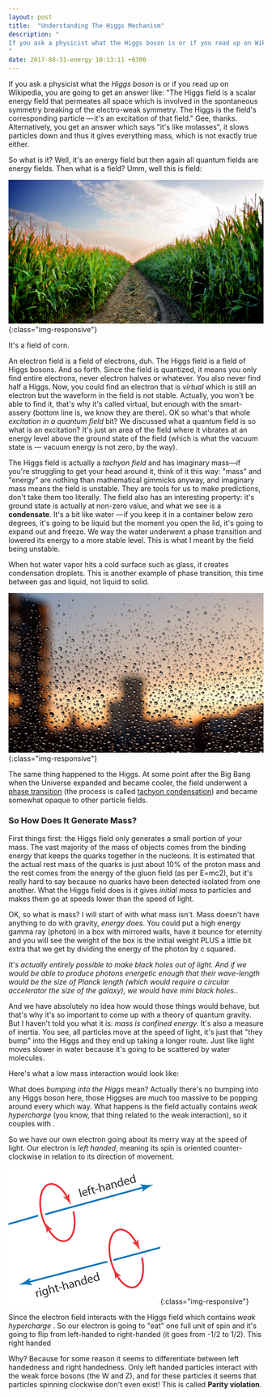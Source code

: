 ```yaml
---
layout: post
title:  "Understanding The Higgs Mechanism"
description: "
If you ask a physicist what the Higgs boson is or if you read up on Wikipedia, you are going to get an answer like: 'The Higgs field is a scalar energy field that permeates all space which is involved in the spontaneous symmetry breaking of the electro-weak symmetry. The Higgs is the field's corresponding particle — it's an excitation of that field.' Gee, thanks...
"
date: 2017-08-31-energy 10:13:11 +0300
---
```

If you ask a physicist what the *Higgs boson* is or if you read up on Wikipedia, you are going to get an answer like: "The Higgs field is a scalar energy field that permeates all space which is involved in the spontaneous symmetry breaking of the electro-weak symmetry. The Higgs is the field's corresponding particle — it's an excitation of that field." Gee, thanks. Alternatively, you get an answer which says "it's like molasses", it slows particles down and thus it gives everything mass, which is not exactly true either.

So what is it? Well, it's an energy field but then again all quantum fields are energy fields. Then what is a field? Umm, well this is field:

![image-title-here](/images/cornfield.jpg){:class="img-responsive"}

It's a field of corn.

An electron field is a field of electrons, duh. The Higgs field is a field of Higgs bosons. And so forth. Since the field is quantized, it means you only find entire electrons, never electron halves or whatever. You also never find half a Higgs. Now, you could find an electron that is *virtual* which is still an electron but the waveform in the field is not stable. Actually, you won't be able to find it, that's why it's called virtual, but enough with the smart-assery (bottom line is, we know they are there). OK so what's that whole *excitation in a quantum field* bit? We discussed what a quantum field is so what is an excitation? It's just an area of the field where it vibrates at an energy level above the ground state of the field (which is what the vacuum state is — vacuum energy is not zero, by the way).

The Higgs field is actually a *tachyon field* and has imaginary mass—if you're struggling to get your head around it, think of it this way: "mass" and "energy" are nothing than mathematical gimmicks anyway, and imaginary mass means the field is unstable. They are tools for us to make predictions, don't take them too literally. The field also has an interesting property: it's ground state is actually at non-zero value, and what we see is a **condensate**. It's a bit like water — if you keep it in a container below zero degrees, it's going to be liquid but the moment you open the lid, it's going to expand out and freeze. We way the water underwent a phase transition and lowered its energy to a more stable level. This is what I meant by the field being unstable.

When hot water vapor hits a cold surface such as glass, it creates condensation droplets. This is another example of phase transition, this time between gas and liquid, not liquid to solid.

![image-title-here](/images/condensate.jpg){:class="img-responsive"}

The same thing happened to the Higgs. At some point after the Big Bang when the Universe expanded and became cooler, the field underwent a [phase transition](https://en.wikipedia.org/wiki/Phase_transition) (the process is called [tachyon condensation](https://en.wikipedia.org/wiki/Tachyon_condensation)) and became somewhat opaque to other particle fields.

### So How Does It Generate Mass?
First things first: the Higgs field only generates a small portion of your mass. The vast majority of the mass of objects comes from the binding energy that keeps the quarks together in the nucleons. It is estimated that the actual rest mass of the quarks is just about 10% of the proton mass and the rest comes from the energy of the gluon field (as per E=mc2), but it's really hard to say because no quarks have been detected isolated from one another. What the Higgs field does is it gives *initial mass* to particles and makes them go at speeds lower than the speed of light.

OK, so what is mass? I will start of with what mass isn't. Mass doesn't have anything to do with gravity, *energy does*. You could put a high energy gamma ray (photon) in a box with mirrored walls, have it bounce for eternity and you will see the weight of the box is the initial weight PLUS a little bit extra that we get by dividing the energy of the photon by c squared.

*It's actually entirely possible to make black holes out of light. And if we would be able to produce photons energetic enough that their wave-length would be the size of Planck length (which would require a circular accelerator the size of the galaxy), we would have mini black holes.*.

And we have absolutely no idea how would those things would behave, but that's why it's so important to come up with a theory of quantum gravity. But I haven't told you what it is: *mass is confined energy.* It's also a measure of inertia. You see, all particles move at the speed of light, it's just that "they bump" into the Higgs and they end up taking a longer route. Just like light moves slower in water because it's going to be scattered by water molecules.

Here's what a low mass interaction would look like:

What does *bumping into the Higgs* mean? Actually there's no bumping into any Higgs boson here, those Higgses are much too massive to be popping around every which way. What happens is the field actually contains *weak hypercharge* (you know, that thing related to the weak interaction), so it couples with .

So we have our own electron going about its merry way at the speed of light. Our electron is *left handed*, meaning its spin is oriented counter-clockwise in relation to its direction of movement.

![image-title-here](/images/handedness.png){:class="img-responsive"}

Since the electron field interacts with the Higgs field which contains *weak hypercharge* . So our electron is going to "eat" one full unit of spin and it's going to flip from left-handed to right-handed (it goes from -1/2 to 1/2). This right handed

Why? Because for some reason it seems to differentiate between left handedness and right handedness. Only left handed particles interact with the weak force bosons (the W and Z), and for these particles it seems that particles spinning clockwise don't even exist! This is called **Parity violation**.

